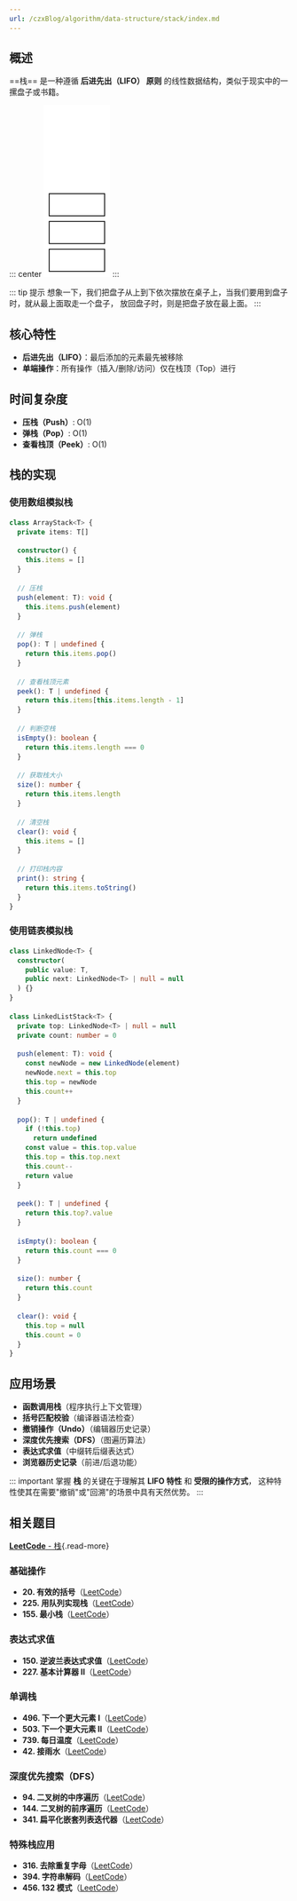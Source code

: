 ```yaml
---
url: /czxBlog/algorithm/data-structure/stack/index.md
---
```

## 概述

\==栈== 是一种遵循 **后进先出（LIFO） 原则** 的线性数据结构，类似于现实中的一摞盘子或书籍。

::: center
![stack](/images/algorithm/stack.svg)
:::

::: tip 提示
想象一下，我们把盘子从上到下依次摆放在桌子上，当我们要用到盘子时，就从最上面取走一个盘子，
放回盘子时，则是把盘子放在最上面。
:::

## 核心特性

* **后进先出（LIFO）**：最后添加的元素最先被移除
* **单端操作**：所有操作（插入/删除/访问）仅在栈顶（Top）进行

## 时间复杂度

* **压栈（Push）**: O(1)
* **弹栈（Pop）**: O(1)
* **查看栈顶（Peek）**: O(1)

## 栈的实现

### 使用数组模拟栈

```ts
class ArrayStack<T> {
  private items: T[]

  constructor() {
    this.items = []
  }

  // 压栈
  push(element: T): void {
    this.items.push(element)
  }

  // 弹栈
  pop(): T | undefined {
    return this.items.pop()
  }

  // 查看栈顶元素
  peek(): T | undefined {
    return this.items[this.items.length - 1]
  }

  // 判断空栈
  isEmpty(): boolean {
    return this.items.length === 0
  }

  // 获取栈大小
  size(): number {
    return this.items.length
  }

  // 清空栈
  clear(): void {
    this.items = []
  }

  // 打印栈内容
  print(): string {
    return this.items.toString()
  }
}
```

### 使用链表模拟栈

```ts
class LinkedNode<T> {
  constructor(
    public value: T,
    public next: LinkedNode<T> | null = null
  ) {}
}

class LinkedListStack<T> {
  private top: LinkedNode<T> | null = null
  private count: number = 0

  push(element: T): void {
    const newNode = new LinkedNode(element)
    newNode.next = this.top
    this.top = newNode
    this.count++
  }

  pop(): T | undefined {
    if (!this.top)
      return undefined
    const value = this.top.value
    this.top = this.top.next
    this.count--
    return value
  }

  peek(): T | undefined {
    return this.top?.value
  }

  isEmpty(): boolean {
    return this.count === 0
  }

  size(): number {
    return this.count
  }

  clear(): void {
    this.top = null
    this.count = 0
  }
}
```

## 应用场景

* **函数调用栈**（程序执行上下文管理）
* **括号匹配校验**（编译器语法检查）
* **撤销操作（Undo）**（编辑器历史记录）
* **深度优先搜索（DFS）**（图遍历算法）
* **表达式求值**（中缀转后缀表达式）
* **浏览器历史记录**（前进/后退功能）

::: important
掌握 **栈** 的关键在于理解其 **LIFO 特性** 和 **受限的操作方式**，
这种特性使其在需要"撤销"或"回溯"的场景中具有天然优势。
:::

## 相关题目

[**LeetCode** - 栈](https://leetcode.cn/problem-list/stack/){.read-more}

### 基础操作

* **20. 有效的括号**（[LeetCode](https://leetcode.cn/problems/valid-parentheses/)）
* **225. 用队列实现栈**（[LeetCode](https://leetcode.cn/problems/implement-stack-using-queues/)）
* **155. 最小栈**（[LeetCode](https://leetcode.cn/problems/min-stack/)）

### 表达式求值

* **150. 逆波兰表达式求值**（[LeetCode](https://leetcode.cn/problems/evaluate-reverse-polish-notation/)）
* **227. 基本计算器 II**（[LeetCode](https://leetcode.cn/problems/basic-calculator-ii/)）

### 单调栈

* **496. 下一个更大元素 I**（[LeetCode](https://leetcode.cn/problems/next-greater-element-i/)）
* **503. 下一个更大元素 II**（[LeetCode](https://leetcode.cn/problems/next-greater-element-ii/)）
* **739. 每日温度**（[LeetCode](https://leetcode.cn/problems/daily-temperatures/)）
* **42. 接雨水**（[LeetCode](https://leetcode.cn/problems/trapping-rain-water/)）

### 深度优先搜索（DFS）

* **94. 二叉树的中序遍历**（[LeetCode](https://leetcode.cn/problems/binary-tree-inorder-traversal/)）
* **144. 二叉树的前序遍历**（[LeetCode](https://leetcode.cn/problems/binary-tree-preorder-traversal/)）
* **341. 扁平化嵌套列表迭代器**（[LeetCode](https://leetcode.cn/problems/flatten-nested-list-iterator/)）

### 特殊栈应用

* **316. 去除重复字母**（[LeetCode](https://leetcode.cn/problems/remove-duplicate-letters/)）
* **394. 字符串解码**（[LeetCode](https://leetcode.cn/problems/decode-string/)）
* **456. 132 模式**（[LeetCode](https://leetcode.cn/problems/132-pattern/)）
